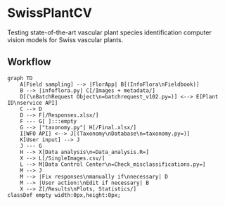 # SwissPlantCV
Testing state-of-the-art vascular plant species identification computer vision models for Swiss vascular plants.

## Workflow
```mermaid
graph TD
    A[Field sampling] --> |FlorApp| B[(InfoFlora\nFieldbook)]
    B --> |infoflora.py| C[/Images + metadata/]
    D[(\nBatchRequest Object\n=batchrequest_v102.py=)] <--> E[Plant ID\nservice API]
    C --> D
    D --> F[/Responses.xlsx/]
    F --- G[ ]:::empty
    G --> |"taxonomy.py"| H[/Final.xlsx/]
    I[WFO API] <--> J[(Taxonomy\nDatabase\n=taxonomy.py=)]
    K[User input] --> J
    J --- G
    H --> X[Data analysis\n=Data_analysis.R=]
    X --> L[/SingleImages.csv/]
    L --> M[Data Control Center\n=Check_misclassifications.py=]
    M --> J
    M --> |Fix responses\nmanually if\nnecessary| D
    M --> |User action:\nEdit if necessary| B
    X --> Z[/Results\nPlots, Statistics/]
classDef empty width:0px,height:0px;
```

